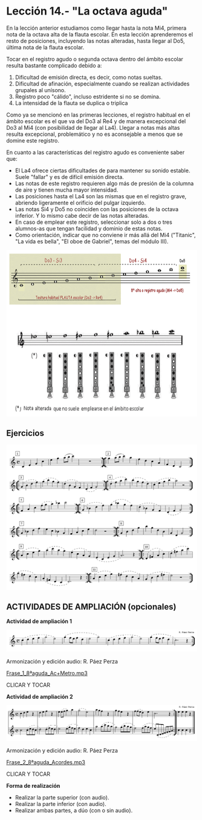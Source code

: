 
# Lección 14.- "La octava aguda"

En la lección anterior estudiamos como llegar hasta la nota Mi4, primera nota de la octava alta de la flauta escolar. En esta lección aprenderemos el resto de posiciones, incluyendo las notas alteradas, hasta llegar al Do5, última nota de la flauta escolar.

Tocar en el registro agudo o segunda octava dentro del ámbito escolar resulta bastante complicado debido a:

1. Dificultad de emisión directa, es decir, como notas sueltas.
1. Dificultad de afinación, especialmente cuando se realizan actividades grupales al unísono.
1. Registro poco "cálido", incluso estridente si no se domina.
1. La intensidad de la flauta se duplica o triplica

Como ya se mencionó en las primeras lecciones, el registro habitual en el ámbito escolar es el que va del Do3 al Re4 y de manera excepcional del Do3 al Mi4 (con posibilidad de llegar al La4). Llegar a notas más altas resulta excepcional, problemático y no es aconsejable a menos que se domine este registro. 

En cuanto a las características del registro agudo es conveniente saber que:

- El La4 ofrece ciertas dificultades de para mantener su sonido estable. Suele "fallar" y es de difícil emisión directa.
- Las notas de este registro requieren algo más de presión de la columna de aire y tienen mucha mayor intensidad.
- Las posiciones hasta el La4 son las mismas que en el registro grave, abriendo ligeramente el orificio del pulgar izquierdo.
- Las notas Si4 y Do5 no coinciden con las posiciones de la octava inferior. Y lo mismo cabe decir de las notas alteradas.
- En caso de emplear este registro, seleccionar solo a dos o tres alumnos-as que tengan facilidad y dominio de estas notas. 
- Como orientación, indicar que no conviene ir más allá del Mi4 ("Titanic", "La vida es bella", "El oboe de Gabriel", temas del módulo III).

<img src="img/Posiciones_8a_aguda.gif" height="439" alt="Posiciones 8ª aguda" title="Posiciones 8ª aguda" />

## Ejercicios

<img src="img/Ejercicios_8a_aguda.gif" alt="Ejercicios 8ª aguda" title="Ejercicios 8ª aguda" />

## ACTIVIDADES DE AMPLIACIÓN (opcionales)

**Actividad de ampliación 1**

**<img src="img/Frase_1_8a_aguda.gif" alt="Frase 1 (8ª aguda)" title="Frase 1 (8ª aguda)" />**



Armonización y edición audio: R. Páez Perza

[Frase_1_8ªaguda_Ac+Metro.mp3](Frase_1_8aaguda_AcMetro.mp3)</audio>

CLICAR Y TOCAR

**Actividad de ampliación 2**

**<img src="img/Frase_2_8a_aguda_Duo.1.gif" alt="Frase 2 (8ª aguda)" title="Frase 2 (8ª aguda)" />**



Armonización y edición audio: R. Páez Perza

[Frase_2_8ªaguda_Acordes.mp3](Frase_2_8aaguda_Acordes.mp3)</audio>

CLICAR Y TOCAR

**Forma de realización**<br />

- Realizar la parte superior (con audio).
- Realizar la parte inferior (con audio).
- Realizar ambas partes, a dúo (con o sin audio).
